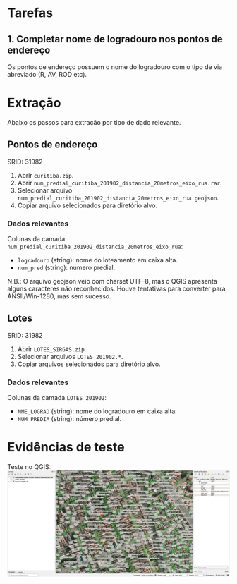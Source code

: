 # Tarefas

## 1. Completar nome de logradouro nos pontos de endereço
Os pontos de endereço possuem o nome do logradouro com o tipo de via abreviado (R, AV, ROD etc).

# Extração
Abaixo os passos para extração por tipo de dado relevante.

## Pontos de endereço
SRID: 31982
1. Abrir `curitiba.zip`.
2. Abrir `num_predial_curitiba_201902_distancia_20metros_eixo_rua.rar`.
3. Selecionar arquivo `num_predial_curitiba_201902_distancia_20metros_eixo_rua.geojson`.
4. Copiar arquivo selecionados para diretório alvo.

### Dados relevantes
Colunas da camada `num_predial_curitiba_201902_distancia_20metros_eixo_rua`:
* `logradouro` (string): nome do loteamento em caixa alta.
* `num_pred` (string): número predial.

N.B.: O arquivo geojson veio com charset UTF-8, mas o QGIS apresenta alguns caracteres não reconhecidos. Houve tentativas para converter para ANSII/Win-1280, mas sem sucesso.

## Lotes
SRID: 31982
1. Abrir `LOTES_SIRGAS.zip`.
2. Selecionar arquivos `LOTES_201902.*`.
3. Copiar arquivos selecionados para diretório alvo.

### Dados relevantes
Colunas da camada `LOTES_201902`:
* `NME_LOGRAD` (string): nome do logradouro em caixa alta.
* `NUM_PREDIA` (string): número predial.

# Evidências de teste
Teste no QGIS:
![](qgis.png)
